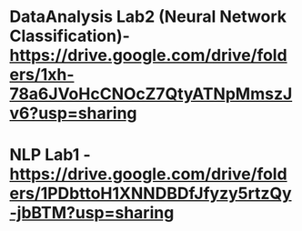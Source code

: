 # DataAnalysis Lab2 (Neural Network Classification)- https://drive.google.com/drive/folders/1xh-78a6JVoHcCNOcZ7QtyATNpMmszJv6?usp=sharing

# NLP Lab1 - https://drive.google.com/drive/folders/1PDbttoH1XNNDBDfJfyzy5rtzQy-jbBTM?usp=sharing
